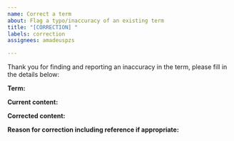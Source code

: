 ```yaml
---
name: Correct a term
about: Flag a typo/inaccuracy of an existing term
title: "[CORRECTION] "
labels: correction
assignees: amadeuspzs

---
```


Thank you for finding and reporting an inaccuracy in the term, please fill in the details below:

**Term:**

**Current content:**

**Corrected content:**

**Reason for correction including reference if appropriate:**
